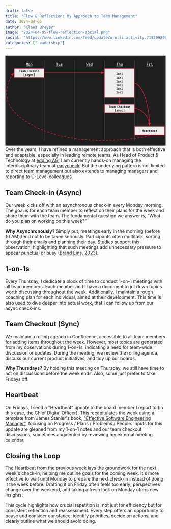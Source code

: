 ```yaml
---
draft: false
title: "Flow & Reflection: My Approach to Team Management"
date: 2024-04-05
author: "Klaus Breyer"
image: "2024-04-05-flow-reflection-social.png"
social: "https://www.linkedin.com/feed/update/urn:li:activity:7182998963174658048/"
categories: ["Leadership"]
---
```


![](2024-04-05-flow-reflection.svg)
Over the years, I have refined a management approach that is both effective and adaptable, especially in leading remote teams. As Head of Product & Technology at [edding AG](https://www.edding.com), I am currently hands-on managing the interdisciplinary team at [easycheck](https://easycheck-by-edding.com/). But the underlying pattern is not limited to direct team management but also extends to managing managers and reporting to C-Level colleagues.

## Team Check-in (Async)

Our week kicks off with an asynchronous check-in every Monday morning. The goal is for each team member to reflect on their plans for the week and share them with the team. The fundamental question we answer is, “What do you plan on working on this week?”

**Why Asynchronously?** Simply put, meetings early in the morning (before 10 AM) tend not to be taken seriously. Participants often multitask, sorting through their emails and planning their day. Studies support this observation, highlighting that such meetings add unnecessary pressure to appear punctual or busy ([Brand Eins, 2023](https://www.brandeins.de/magazine/brand-eins-thema/it-dienstleister-2023/arbeiten-wie-ich-wirklich-wirklich-will)).

## 1-on-1s

Every Thursday, I dedicate a block of time to conduct 1-on-1 meetings with all team members. Each member and I have a document to jot down topics worth discussing throughout the week. Additionally, I maintain a rough coaching plan for each individual, aimed at their development. This time is also used to dive deeper into actual work, that I can follow up from our async check-ins.

## Team Checkout (Sync)

We maintain a rolling agenda in Confluence, accessible to all team members for adding items throughout the week. However, most topics are generated from my observations during 1-on-1s, indicating a need for team-wide discussion or updates.
During the meeting, we review the rolling agenda, discuss our current product initiatives, and tidy up our boards.

**Why Thursdays?** By holding this meeting on Thursday, we still have time to act on discussions before the week ends. Also, some just prefer to take Fridays off.

## Heartbeat

On Fridays, I send a "Heartbeat" update to the board member I report to (in this case, the Chief Digital Officer). This recapitulates the week using a template from James Stanier's book, ["Effective Software Engineering Manager"](https://amzn.to/3PQ44mq), focusing on Progress / Plans / Problems / People. Inputs for this update are gleaned from my 1-on-1 notes and our team checkout discussions, sometimes augmented by reviewing my external meeting calendar.

## Closing the Loop

The Heartbeat from the previous week lays the groundwork for the next week's check-in, helping me outline goals for the coming week. It's more effective to wait until Monday to prepare the next check-in instead of doing it the week before. Drafting it on Friday often feels too early; perspectives change over the weekend, and taking a fresh look on Monday offers new insights.

This cycle highlights how crucial repetition is, not just for efficiency but for consistent reflection and reassessment. Every step offers an opportunity to pause and consider our stance, identify priorities, decide on actions, and clearly outline what we should avoid doing.
